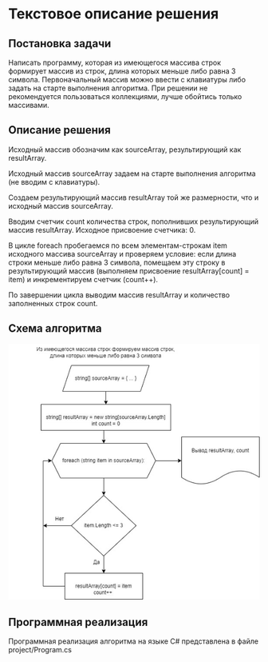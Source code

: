 # Текстовое описание решения #

## Постановка задачи ##

Написать программу, которая из имеющегося массива строк формирует массив из строк, длина которых меньше либо равна 3 символа. Первоначальный массив можно ввести с клавиатуры либо задать на старте выполнения алгоритма. При решении не рекомендуется пользоваться коллекциями, лучше обойтись только массивами.

## Описание решения ##

Исходный массив обозначим как sourceArray, результирующий как resultArray.

Исходный массив sourceArray задаем на старте выполнения алгоритма (не вводим с клавиатуры).

Создаем результирующий массив resultArray той же размерности, что и исходный массив sourceArray.

Вводим счетчик count количества строк, пополнивших результирующий массив resultArray. Исходное присвоение счетчика: 0.

В цикле foreach пробегаемся по всем элементам-строкам item исходного массива sourceArray и проверяем условие: если длина строки меньше либо равна 3 символа, помещаем эту строку в результирующий массив (выполняем присвоение resultArray[count] = item) и инкрементируем счетчик (count++).

По завершении цикла выводим массив resultArray и количество заполненных строк count.

## Схема алгоритма ##

![Схема алгоритма](algorithm.jpg)

## Программная реализация ##

Программная реализация алгоритма на языке C# представлена в файле project/Program.cs 




